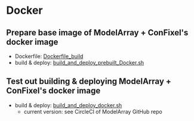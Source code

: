 # Docker

## Prepare base image of ModelArray + ConFixel's docker image
* Dockerfile: [Dockerfile_build](Dockerfile_build)
* build & deploy: [build_and_deploy_prebuilt_Docker.sh](build_and_deploy_prebuilt_Docker.sh)

## Test out building & deploying ModelArray + ConFixel's docker image
* build & deploy: [build_and_deploy_docker.sh](build_and_deploy_docker.sh)
    * current version: see CircleCI of ModelArray GitHub repo